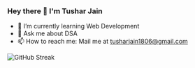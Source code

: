 ### Hey there 👋 I'm Tushar Jain

- 🌱 I’m currently learning Web Development
- 💬 Ask me about DSA
- 📫 How to reach me: Mail me at tusharjain1806@gmail.com

![GitHub Streak](http://github-readme-streak-stats.herokuapp.com?user=tusharjain18&theme=tokyonight&hide_border=true)
